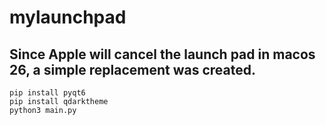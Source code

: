# mylaunchpad
## Since Apple will cancel the launch pad in macos 26, a simple replacement was created.

```shell
pip install pyqt6
pip install qdarktheme
python3 main.py
```
